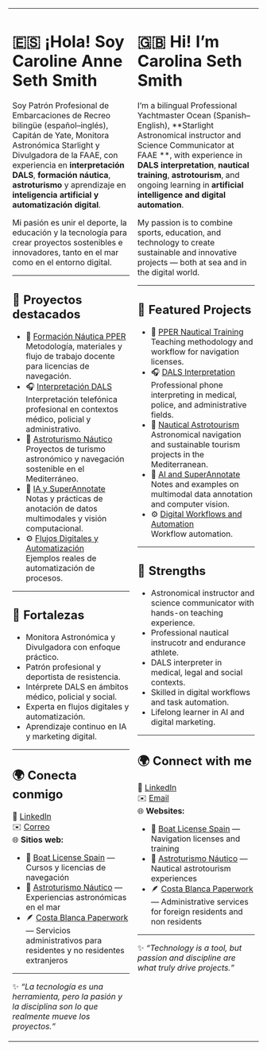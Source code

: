 <table>
<tr>
<td width="50%" valign="top">

# 🇪🇸 ¡Hola! Soy **Caroline Anne Seth Smith**

Soy Patrón Profesional de Embarcaciones de Recreo bilingüe (español–inglés), Capitán de Yate, Monitora Astronómica Starlight y Divulgadora de la FAAE, con experiencia en **interpretación DALS**, **formación náutica**, **astroturismo** y aprendizaje en **inteligencia artificial y automatización digital**.  

Mi pasión es unir el deporte, la educación y la tecnología para crear proyectos sostenibles e innovadores, tanto en el mar como en el entorno digital.  

---

## 🚀 **Proyectos destacados**

- 🧭 [Formación Náutica PPER](https://github.com/carolinasethsmith/PPER_Formacion_Nautica)  
  Metodología, materiales y flujo de trabajo docente para licencias de navegación.  
- 🎧 [Interpretación DALS](https://github.com/carolinasethsmith/Interpretacion_DALS)  
  Interpretación telefónica profesional en contextos médico, policial y administrativo.  
- 🌌 [Astroturismo Náutico](https://github.com/carolinasethsmith/Astroturismo_Nautico)  
  Proyectos de turismo astronómico y navegación sostenible en el Mediterráneo.  
- 🤖 [IA y SuperAnnotate](https://github.com/carolinasethsmith/IA_y_SuperAnnotate)  
  Notas y prácticas de anotación de datos multimodales y visión computacional.  
- ⚙️ [Flujos Digitales y Automatización](https://github.com/carolinasethsmith/Flujos_Digitales_y_Automatizacion)  
  Ejemplos reales de automatización de procesos.

---

## 🧾 **Fortalezas**
- Monitora Astronómica y Divulgadora con enfoque práctico.  
- Patrón profesional y deportista de resistencia.  
- Intérprete DALS en ámbitos médico, policial y social.  
- Experta en flujos digitales y automatización.  
- Aprendizaje continuo en IA y marketing digital.  

---

## 🌍 **Conecta conmigo**
🔗 [LinkedIn](https://www.linkedin.com/in/carolinasethsmith)  
✉️ [Correo](mailto:carolinasethsmith@gmail.com)  
🌐 **Sitios web:**  
- 🧭 [Boat License Spain](https://boatlicensespain.com) — Cursos y licencias de navegación  
- 🌌 [Astroturismo Náutico](https://astroturismonautico.com) — Experiencias astronómicas en el mar  
- 🪶 [Costa Blanca Paperwork](https://costablancapaperwork.com) — Servicios administrativos para residentes y no residentes extranjeros

---

✨ *“La tecnología es una herramienta, pero la pasión y la disciplina son lo que realmente mueve los proyectos.”*  

</td>
<td width="50%" valign="top">

# 🇬🇧 Hi! I’m **Carolina Seth Smith**

I’m a bilingual Professional Yachtmaster Ocean (Spanish–English), **Starlight Astronomical instructor and Science Communicator at FAAE **, with experience in **DALS interpretation**, **nautical training**, **astrotourism**, and ongoing learning in **artificial intelligence and digital automation**.  

My passion is to combine sports, education, and technology to create sustainable and innovative projects — both at sea and in the digital world.  

---

## 🚀 **Featured Projects**

- 🧭 [PPER Nautical Training](https://github.com/carolinasethsmith/PPER_Formacion_Nautica)  
  Teaching methodology and workflow for navigation licenses.  
- 🎧 [DALS Interpretation](https://github.com/carolinasethsmith/Interpretacion_DALS)  
  Professional phone interpreting in medical, police, and administrative fields.  
- 🌌 [Nautical Astrotourism](https://github.com/carolinasethsmith/Astroturismo_Nautico)  
  Astronomical navigation and sustainable tourism projects in the Mediterranean.  
- 🤖 [AI and SuperAnnotate](https://github.com/carolinasethsmith/IA_y_SuperAnnotate)  
  Notes and examples on multimodal data annotation and computer vision.  
- ⚙️ [Digital Workflows and Automation](https://github.com/carolinasethsmith/Flujos_Digitales_y_Automatizacion)  
  Workflow automation. 

---

## 🧾 **Strengths**
- Astronomical instructor and science communicator with hands-on teaching experience.  
- Professional nautical instrucotr and endurance athlete.  
- DALS interpreter in medical, legal and social contexts.  
- Skilled in digital workflows and task automation.  
- Lifelong learner in AI and digital marketing.  



---

## 🌍 **Connect with me**
🔗 [LinkedIn](https://www.linkedin.com/in/carolinasethsmith)  
✉️ [Email](mailto:carolinasethsmith@gmail.com)  
🌐 **Websites:**  
- 🧭 [Boat License Spain](https://boatlicensespain.com) — Navigation licenses and training  
- 🌌 [Astroturismo Náutico](https://astroturismonautico.com) — Nautical astrotourism experiences  
- 🪶 [Costa Blanca Paperwork](https://costablancapaperwork.com) — Administrative services for foreign residents and non residents



---

✨ *“Technology is a tool, but passion and discipline are what truly drive projects.”*  

</td>
</tr>
</table>
